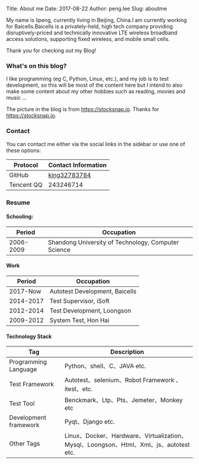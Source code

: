 Title: About me
Date: 2017-08-22
Author: peng.lee
Slug: aboutme


My name is lipeng, currently living in Beijing, China.I am currently working for Baicells.Baicells is a privately-held, high tech company providing disruptively-priced and technically innovative LTE wireless broadband access solutions, supporting fixed wireless, and mobile small cells.

Thank you for checking out my Blog!


### What's on this blog?

I like programming (eg C, Python, Linux, etc.), and my job is to test development, so this will be most of the content here but I intend to also make some content about my other hobbies such as reading, movies and music ...

The picture in the blog is from https://stocksnap.io. Thanks for  https://stocksnap.io.

### Contact

You can contact me either via the social links in the sidebar or use one of these options:

| Protocol | Contact Information |
| -------- | ------------------- |
| GitHub   | [king32783784](https://github.com/king32783784) |
| Tencent QQ | 243246714  |

### Resume
#### Schooling:

| Period | Occupation |
| ------ | ---------- |
|2006-2009 | Shandong University of Technology, Computer Science |

#### Work

| Period | Occupation |
| ------ | ---------- |
| 2017-Now  | Autotest Development, Baicells
| 2014-2017 | Test Supervisor, iSoft
| 2012-2014 | Test Development, Loongson   
| 2009-2012 | System Test, Hon Hai   

#### Technology Stack

| Tag | Description |
| --- | ------ |
| Programming Language | Python、shell、C、JAVA etc. |
| Test Framework | Autotest、selenium、Robot Framework 、itest、etc. |
| Test Tool | Benckmark、Ltp、Pts、Jemeter、Monkey etc | 
| Development framework | Pyqt、Django etc. |
| Other Tags | Linux、Docker、Hardware、Virtualization、Mysql、Loongson、Html、Xml、js、autotest etc. |

